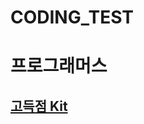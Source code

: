 # CODING_TEST

# 프로그래머스


## [고득점 Kit](https://programmers.co.kr/learn/challenges?tab=algorithm_practice_kit)
